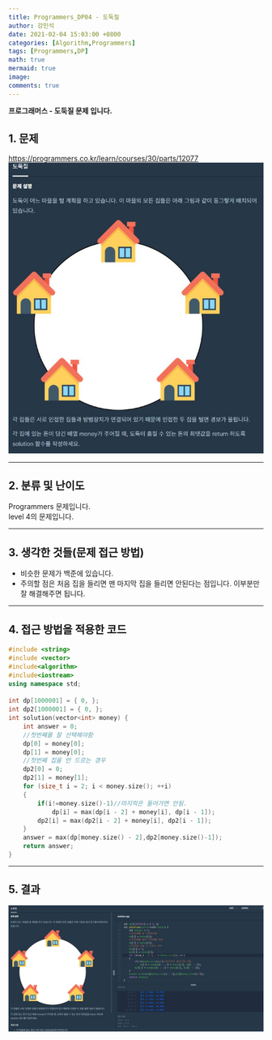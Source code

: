 ```yaml
---
title: Programmers_DP04 - 도둑질
author: 강민석
date: 2021-02-04 15:03:00 +0800
categories: [Algorithm,Programmers]
tags: [Programmers,DP]
math: true
mermaid: true
image: 
comments: true
---
```


**프로그래머스 - 도둑질 문제 입니다.**

## 1. 문제
<https://programmers.co.kr/learn/courses/30/parts/12077>
![](/assets/img/sample/Programmers/DP04/Problem.JPG)  



-----  

## 2. 분류 및 난이도

Programmers 문제입니다.  
level 4의 문제입니다.  

-----  

## 3. 생각한 것들(문제 접근 방법)

- 비슷한 문제가 백준에 있습니다. 
- 주의할 점은 처음 집을 들리면 맨 마지막 집을 들리면 안된다는 점입니다. 이부분만 잘 해결해주면 됩니다.

-----  

## 4. 접근 방법을 적용한 코드

```c++
#include <string>
#include <vector>
#include<algorithm>
#include<iostream>
using namespace std;

int dp[1000001] = { 0, };
int dp2[1000001] = { 0, };
int solution(vector<int> money) {
    int answer = 0;
    //첫번째를 잘 선택해야함 
    dp[0] = money[0];
    dp[1] = money[0];
    //첫번째 집을 안 드르는 경우
    dp2[0] = 0;
    dp2[1] = money[1];
    for (size_t i = 2; i < money.size(); ++i)
    {
        if(i!=money.size()-1)//마지막은 들어가면 안됨.
            dp[i] = max(dp[i - 2] + money[i], dp[i - 1]);
        dp2[i] = max(dp2[i - 2] + money[i], dp2[i - 1]);
    }
    answer = max(dp[money.size() - 2],dp2[money.size()-1]);
    return answer;
}
```
-----

## 5. 결과

![](/assets/img/sample/Programmers/DP04/result.JPG)  













 
